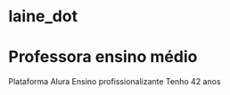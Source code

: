 # laine_dot 
# Professora ensino médio
Plataforma Alura 
Ensino profissionalizante 
Tenho 42 anos 

